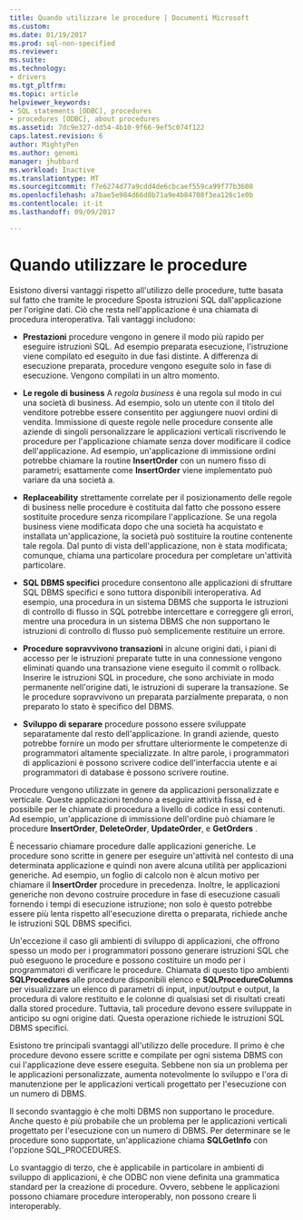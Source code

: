 ```yaml
---
title: Quando utilizzare le procedure | Documenti Microsoft
ms.custom: 
ms.date: 01/19/2017
ms.prod: sql-non-specified
ms.reviewer: 
ms.suite: 
ms.technology:
- drivers
ms.tgt_pltfrm: 
ms.topic: article
helpviewer_keywords:
- SQL statements [ODBC], procedures
- procedures [ODBC], about procedures
ms.assetid: 7dc9e327-dd54-4b10-9f66-9ef5c074f122
caps.latest.revision: 6
author: MightyPen
ms.author: genemi
manager: jhubbard
ms.workload: Inactive
ms.translationtype: MT
ms.sourcegitcommit: f7e6274d77a9cdd4de6cbcaef559ca99f77b3608
ms.openlocfilehash: a7bae5e984d66d8b71a9e4b84708f3ea126c1e0b
ms.contentlocale: it-it
ms.lasthandoff: 09/09/2017

---
```

# <a name="when-to-use-procedures"></a>Quando utilizzare le procedure
Esistono diversi vantaggi rispetto all'utilizzo delle procedure, tutte basata sul fatto che tramite le procedure Sposta istruzioni SQL dall'applicazione per l'origine dati. Ciò che resta nell'applicazione è una chiamata di procedura interoperativa. Tali vantaggi includono:  
  
-   **Prestazioni** procedure vengono in genere il modo più rapido per eseguire istruzioni SQL. Ad esempio preparata esecuzione, l'istruzione viene compilato ed eseguito in due fasi distinte. A differenza di esecuzione preparata, procedure vengono eseguite solo in fase di esecuzione. Vengono compilati in un altro momento.  
  
-   **Le regole di business** A *regola business* è una regola sul modo in cui una società di business. Ad esempio, solo un utente con il titolo del venditore potrebbe essere consentito per aggiungere nuovi ordini di vendita. Immissione di queste regole nelle procedure consente alle aziende di singoli personalizzare le applicazioni verticali riscrivendo le procedure per l'applicazione chiamate senza dover modificare il codice dell'applicazione. Ad esempio, un'applicazione di immissione ordini potrebbe chiamare la routine **InsertOrder** con un numero fisso di parametri; esattamente come **InsertOrder** viene implementato può variare da una società a.  
  
-   **Replaceability** strettamente correlate per il posizionamento delle regole di business nelle procedure è costituita dal fatto che possono essere sostituite procedure senza ricompilare l'applicazione. Se una regola business viene modificata dopo che una società ha acquistato e installata un'applicazione, la società può sostituire la routine contenente tale regola. Dal punto di vista dell'applicazione, non è stata modificata; comunque, chiama una particolare procedura per completare un'attività particolare.  
  
-   **SQL DBMS specifici** procedure consentono alle applicazioni di sfruttare SQL DBMS specifici e sono tuttora disponibili interoperativa. Ad esempio, una procedura in un sistema DBMS che supporta le istruzioni di controllo di flusso in SQL potrebbe intercettare e correggere gli errori, mentre una procedura in un sistema DBMS che non supportano le istruzioni di controllo di flusso può semplicemente restituire un errore.  
  
-   **Procedure sopravvivono transazioni** in alcune origini dati, i piani di accesso per le istruzioni preparate tutte in una connessione vengono eliminati quando una transazione viene eseguito il commit o rollback. Inserire le istruzioni SQL in procedure, che sono archiviate in modo permanente nell'origine dati, le istruzioni di superare la transazione. Se le procedure sopravvivono un preparata parzialmente preparata, o non preparato lo stato è specifico del DBMS.  
  
-   **Sviluppo di separare** procedure possono essere sviluppate separatamente dal resto dell'applicazione. In grandi aziende, questo potrebbe fornire un modo per sfruttare ulteriormente le competenze di programmatori altamente specializzate. In altre parole, i programmatori di applicazioni è possono scrivere codice dell'interfaccia utente e ai programmatori di database è possono scrivere routine.  
  
 Procedure vengono utilizzate in genere da applicazioni personalizzate e verticale. Queste applicazioni tendono a eseguire attività fissa, ed è possibile per le chiamate di procedura a livello di codice in essi contenuti. Ad esempio, un'applicazione di immissione dell'ordine può chiamare le procedure **InsertOrder**, **DeleteOrder**, **UpdateOrder**, e **GetOrders** .  
  
 È necessario chiamare procedure dalle applicazioni generiche. Le procedure sono scritte in genere per eseguire un'attività nel contesto di una determinata applicazione e quindi non avere alcuna utilità per applicazioni generiche. Ad esempio, un foglio di calcolo non è alcun motivo per chiamare il **InsertOrder** procedure in precedenza. Inoltre, le applicazioni generiche non devono costruire procedure in fase di esecuzione casuali fornendo i tempi di esecuzione istruzione; non solo è questo potrebbe essere più lenta rispetto all'esecuzione diretta o preparata, richiede anche le istruzioni SQL DBMS specifici.  
  
 Un'eccezione il caso gli ambienti di sviluppo di applicazioni, che offrono spesso un modo per i programmatori possono generare istruzioni SQL che può eseguono le procedure e possono costituire un modo per i programmatori di verificare le procedure. Chiamata di questo tipo ambienti **SQLProcedures** alle procedure disponibili elenco e **SQLProcedureColumns** per visualizzare un elenco di parametri di input, input/output e output, la procedura di valore restituito e le colonne di qualsiasi set di risultati creati dalla stored procedure. Tuttavia, tali procedure devono essere sviluppate in anticipo su ogni origine dati. Questa operazione richiede le istruzioni SQL DBMS specifici.  
  
 Esistono tre principali svantaggi all'utilizzo delle procedure. Il primo è che procedure devono essere scritte e compilate per ogni sistema DBMS con cui l'applicazione deve essere eseguita. Sebbene non sia un problema per le applicazioni personalizzate, aumenta notevolmente lo sviluppo e l'ora di manutenzione per le applicazioni verticali progettato per l'esecuzione con un numero di DBMS.  
  
 Il secondo svantaggio è che molti DBMS non supportano le procedure. Anche questo è più probabile che un problema per le applicazioni verticali progettato per l'esecuzione con un numero di DBMS. Per determinare se le procedure sono supportate, un'applicazione chiama **SQLGetInfo** con l'opzione SQL_PROCEDURES.  
  
 Lo svantaggio di terzo, che è applicabile in particolare in ambienti di sviluppo di applicazioni, è che ODBC non viene definita una grammatica standard per la creazione di procedure. Ovvero, sebbene le applicazioni possono chiamare procedure interoperably, non possono creare li interoperably.

